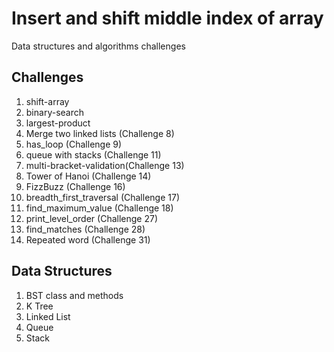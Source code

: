# Insert and shift middle index of array
Data structures and algorithms challenges

## Challenges
1. shift-array
2. binary-search
3. largest-product
4. Merge two linked lists (Challenge 8)
5. has_loop (Challenge 9)
6. queue with stacks (Challenge 11)
7. multi-bracket-validation(Challenge 13)
8. Tower of Hanoi (Challenge 14)
9. FizzBuzz (Challenge 16)
10. breadth_first_traversal (Challenge 17)
11. find_maximum_value (Challenge 18)
12. print_level_order (Challenge 27)
13. find_matches (Challenge 28)
14. Repeated word (Challenge 31)

## Data Structures
1. BST class and methods
2. K Tree
3. Linked List
4. Queue
5. Stack

